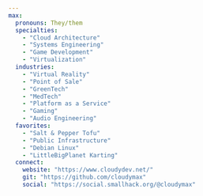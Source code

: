 ```yaml
---
max:
  pronouns: They/them
  specialties:
    - "Cloud Architecture"
    - "Systems Engineering"
    - "Game Development"
    - "Virtualization"
  industries:
    - "Virtual Reality"
    - "Point of Sale"
    - "GreenTech"
    - "MedTech"
    - "Platform as a Service"
    - "Gaming"
    - "Audio Engineering"
  favorites:
    - "Salt & Pepper Tofu"
    - "Public Infrastructure"
    - "Debian Linux"
    - "LittleBigPlanet Karting"
  connect:
    website: "https://www.cloudydev.net/"
    git: "https://github.com/cloudymax"
    social: "https://social.smallhack.org/@cloudymax"
```

<!---
header:

https://capsule-render.vercel.app/api?
type=slice&
color=A91021&
height=150&
section=header&
text=Hi,%20I'm%20Max%20^-^&
fontSize=40&
animation=fadeIn&
fontColor=fefffe&
rotate=10&
fontAlignY=40&
fontAlign=70

--->
